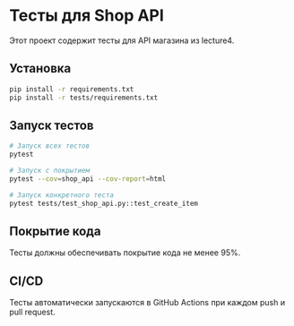 # Тесты для Shop API

Этот проект содержит тесты для API магазина из lecture4.

## Установка

```bash
pip install -r requirements.txt
pip install -r tests/requirements.txt
```

## Запуск тестов

```bash
# Запуск всех тестов
pytest

# Запуск с покрытием
pytest --cov=shop_api --cov-report=html

# Запуск конкретного теста
pytest tests/test_shop_api.py::test_create_item
```

## Покрытие кода

Тесты должны обеспечивать покрытие кода не менее 95%.

## CI/CD

Тесты автоматически запускаются в GitHub Actions при каждом push и pull request.